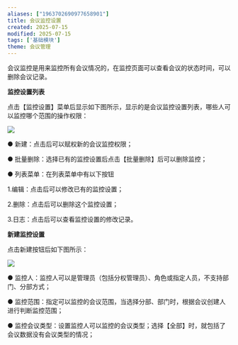 ```yaml
---
aliases: ["1963702690977658901"]
title: 会议监控设置
created: 2025-07-15
modified: 2025-07-15
tags: ['基础模块']
theme: 会议管理
---
```


会议监控是用来监控所有会议情况的，在监控页面可以查看会议的状态时间，可以删除会议记录。

**监控设置列表**

点击【监控设置】菜单后显示如下图所示，显示的是会议监控设置列表，哪些人可以监控哪个范围的操作权限：

![](https://myhelpdoc.oss-cn-heyuan.aliyuncs.com/mdimages/82470c8079da380228a7bbe37901c161.jpg)

● 新建：点击后可以赋权新的会议监控权限；

● 批量删除：选择已有的监控设置后点击【批量删除】后可以删除监控；

● 列表菜单：在列表菜单中有以下按钮

1.编辑：点击后可以修改已有的监控设置；

2.删除：点击后可以删除这个监控设置；

3.日志：点击后可以查看监控设置的修改记录。

**新建监控设置**

点击新建按钮后如下图所示：

![](https://myhelpdoc.oss-cn-heyuan.aliyuncs.com/mdimages/8a1e3648a0e1532bf654e4461b30046b.jpg)

● 监控人：监控人可以是管理员（包括分权管理员）、角色或指定人员，不支持部门、分部方式；

● 监控范围：指定可以监控的会议范围，当选择分部、部门时，根据会议创建人进行判断监控范围；

● 监控会议类型：设置监控人可以监控的会议类型；选择【全部】时，就包括了会议数据没有会议类型的情况；

